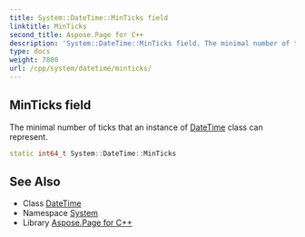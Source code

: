 ```yaml
---
title: System::DateTime::MinTicks field
linktitle: MinTicks
second_title: Aspose.Page for C++
description: 'System::DateTime::MinTicks field. The minimal number of ticks that an instance of DateTime class can represent in C++.'
type: docs
weight: 7800
url: /cpp/system/datetime/minticks/
---
```

## MinTicks field


The minimal number of ticks that an instance of [DateTime](../) class can represent.

```cpp
static int64_t System::DateTime::MinTicks
```

## See Also

* Class [DateTime](../)
* Namespace [System](../../)
* Library [Aspose.Page for C++](../../../)
